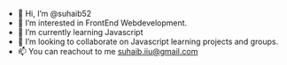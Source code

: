 - 👋 Hi, I’m @suhaib52
- 👀 I’m interested in FrontEnd Webdevelopment.
- 🌱 I’m currently learning Javascript
- 💞️ I’m looking to collaborate on Javascript learning projects and groups.
- 📫 You can reachout to me suhaib.iiu@gmail.com

<!---
suhaib52/suhaib52 is a ✨ special ✨ repository because its `README.md` (this file) appears on your GitHub profile.
You can click the Preview link to take a look at your changes.
--->
